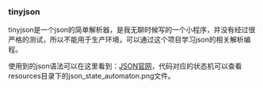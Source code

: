 ### tinyjson
tinyjson是一个json的简单解析器，是我无聊时候写的一个小程序，并没有经过很严格的测试，所以不能用于生产环境，可以通过这个项目学习json的相关解析编程。

使用到的json语法可以在这里看到：[JSON官网](http://www.json.org/json-zh.html)，代码对应的状态机可以查看
resources目录下的json_state_automaton.png文件。
